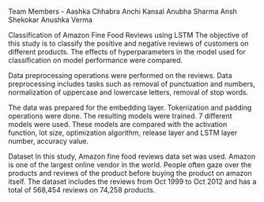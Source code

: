 Team Members - 
   Aashka Chhabra
   Anchi Kansal
   Anubha Sharma
   Ansh Shekokar
   Anushka Verma 

Classification of Amazon Fine Food Reviews using LSTM
The objective of this study is to classify the positive 
and negative reviews of customers on different products. 
The effects of hyperparameters in the model used for 
classification on model performance were compared.

Data preprocessing operations were performed on the reviews. 
Data preprocessing includes tasks such as removal of 
punctuation and numbers, normalization of uppercase and 
lowercase letters, removal of stop words.

The data was prepared for the embedding layer. 
Tokenization and padding operations were done. 
The resulting models were trained. 
7 different models were used. These models are 
compared with the activation function, lot size, 
optimization algorithm, release layer and LSTM 
layer number, accuracy value.

Dataset
In this study, Amazon fine food reviews data set 
was used. Amazon is one of the largest online 
vendor in the world. People often gaze over the 
products and reviews of the product before buying 
the product on amazon itself. The dataset includes 
the reviews from Oct 1999 to Oct 2012 and has a total 
of 568,454 reviews on 74,258 products.

